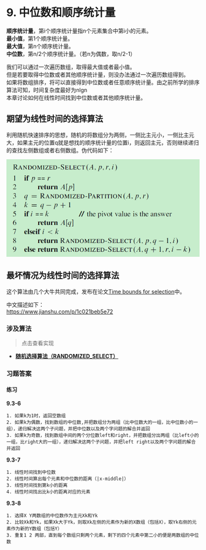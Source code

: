 # 9. 中位数和顺序统计量

**顺序统计量**，第i个顺序统计量指n个元素集合中第i小的元素。  
**最小值**，第1个顺序统计量。  
**最大值**，第n个顺序统计量。  
**中位数**，第n/2个顺序统计量。（若n为偶数，取n/2-1） 

我们可以通过一次遍历数组，取得最大值或者最小值。  
但是若要取得中位数或者其他顺序统计量，则没办法通过一次遍历数组得到。   
如果将数组排序，将可以直接得到中位数或者任意顺序统计量。由之前所学的排序算法可知，时间复杂度最好为nlgn  
本章讨论如何在线性时间找到中位数或者其他顺序统计量。

## 期望为线性时间的选择算法

利用随机快速排序的思想，随机的将数组分为两侧，一侧比主元小，一侧比主元大，如果主元的位置q就是想找的顺序统计量的位置i，则返回主元，否则继续递归的查找左侧数组或者右侧数组。伪代码如下：  

![随机选择算法](/.res/09_RANDOMIZED_SELECT.PNG)  

## 最坏情况为线性时间的选择算法

这个算法由几个大牛共同完成，发布在论文[Time bounds for selection](https://www.sciencedirect.com/science/article/pii/S0022000073800339)中。  

中文描述如下：  
https://www.jianshu.com/p/1c021beb5e72

### 涉及算法
> 点击查看实现
+ **[随机选择算法（RANDOMIZED_SELECT）](/Code/Algorithms/A-09-2-RandomizedSelect/randomized_select_realization.c)** 

### 习题答案
#### 练习
**9.3-6**
```
1. 如果k为1时，返回空数组
2. 如果k为偶数，找到数组的中位数,并把数组分为两组（比中位数大的一组，比中位数小的一组），递归解决这两个子问题，并把中位数以及两个字问题的解合并返回
3. 如果k为奇数，找到数组中间的两个分位数left和right，并把数组分出两组（比left小的一组，比right大的一组），递归解决这两个子问题，并把left right以及两个字问题的解合并返回
```
**9.3-7**
```
1. 线性时间找到中位数
2. 线性时间算出每个元素和中位数的距离（|x-middle|）
3. 线性时间找到第k小的距离
4. 线性时间找出比k小的距离对应的元素
```
**9.3-8**
```
1. 选择X Y两数组的中位数作为主元Xk和Yk
2. 比较Xk和Yk，如果Xk大于Yk，则取Xk左侧的元素作为新的X数组（包括X），取Yk右侧的元素作为新的Y数组（包括Y）
3. 重复1 2 两部，直到每个数组只剩两个元素，剩下的四个元素中第二小的便是两数组的中位数
```